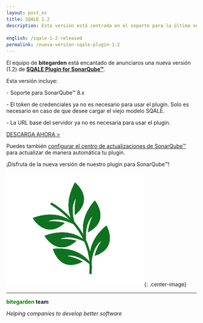 ```yaml
---
layout: post_es
title: SQALE 1.2 
description: Esta versión está centrada en el soporte para la última versión de SonarQube™ (8.x) y otras mejoras internas.

english: /sqale-1-2-released
permalink: /nueva-version-sqale-plugin-1-2
---
```


El equipo de **bitegarden** está encantado de anunciaros una nueva versión (1.2) de [**SQALE Plugin for SonarQube™**](https://www.bitegarden.com/es/sonarqube-sqale). 

Esta versión incluye:

\- Soporte para SonarQube&trade; 8.x

\- El token de credenciales ya no es necesario para usar el plugin. Solo es necesario en caso de que desee cargar el viejo modelo SQALE.

\- La URL base del servidor ya no es necesaria para usar el plugin.

<a href="/es/sonarqube-sqale-trial-form" class="btn btn-primary btn-call-to-action fancybox">DESCARGA AHORA ></a>

Puedes también [configurar el centro de actualizaciones de SonarQube&trade;](/es/downloads/#update-center) para actualizar de manera automática tu plugin. 

¡Disfruta de la nueva versión de nuestro plugin para SonarQube™!


![sqale-logo](/img/portfolio/sonarqube-sqale.png){: .center-image}

---
**<span style="color: green">bitegarden</span> team**

_Helping companies to develop better software_
